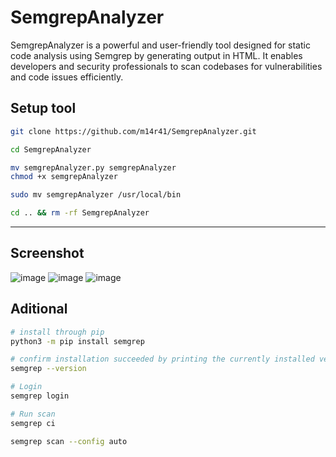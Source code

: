 # SemgrepAnalyzer
SemgrepAnalyzer is a powerful and user-friendly tool designed for static code analysis using Semgrep by generating output in HTML. It enables developers and security professionals to scan codebases for vulnerabilities and code issues efficiently.

## Setup tool

```bash
git clone https://github.com/m14r41/SemgrepAnalyzer.git

cd SemgrepAnalyzer

mv semgrepAnalyzer.py semgrepAnalyzer
chmod +x semgrepAnalyzer

sudo mv semgrepAnalyzer /usr/local/bin

cd .. && rm -rf SemgrepAnalyzer
```


---

## Screenshot
![image](https://github.com/user-attachments/assets/3cae423d-2203-4334-a616-f370703dc2cc)
![image](https://github.com/user-attachments/assets/e6afb766-e42a-468a-9068-33a8acea5fe0)
![image](https://github.com/user-attachments/assets/6474b0c6-dbf9-4fc0-80c7-a12e01c15889)


## Aditional 

```bash
# install through pip
python3 -m pip install semgrep

# confirm installation succeeded by printing the currently installed version
semgrep --version

# Login
semgrep login

# Run scan
semgrep ci

semgrep scan --config auto 
